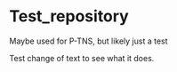 # Test_repository
Maybe used for P-TNS, but likely just a test


Test change of text to see what it does.